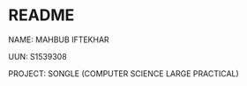# README #


NAME: MAHBUB IFTEKHAR

UUN: S1539308 

PROJECT: SONGLE (COMPUTER SCIENCE LARGE PRACTICAL)

